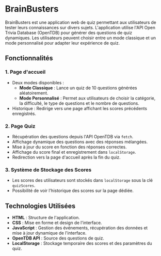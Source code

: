 # BrainBusters

BrainBusters est une application web de quiz permettant aux utilisateurs de tester leurs connaissances sur divers sujets. L'application utilise l'API Open Trivia Database (OpenTDB) pour générer des questions de quiz dynamiques. Les utilisateurs peuvent choisir entre un mode classique et un mode personnalisé pour adapter leur expérience de quiz.

## Fonctionnalités

### 1. **Page d'accueil**

- Deux modes disponibles :
  - **Mode Classique** : Lance un quiz de 10 questions générées aléatoirement.
  - **Mode Personnalisé** : Permet aux utilisateurs de choisir la catégorie, la difficulté, le type de questions et le nombre de questions.
- Historique : Redirige vers une page affichant les scores précédents enregistrés.

### 2. **Page Quiz**

- Récupération des questions depuis l'API OpenTDB via `fetch`.
- Affichage dynamique des questions avec des réponses mélangées.
- Mise à jour du score en fonction des réponses correctes.
- Affichage du score final et enregistrement dans `localStorage`.
- Redirection vers la page d'accueil après la fin du quiz.

### 3. **Système de Stockage des Scores**

- Les scores des utilisateurs sont stockés dans `localStorage` sous la clé `quizScores`.
- Possibilité de voir l'historique des scores sur la page dédiée.

## Technologies Utilisées

- **HTML** : Structure de l'application.
- **CSS** : Mise en forme et design de l'interface.
- **JavaScript** : Gestion des événements, récupération des données et mise à jour dynamique de l'interface.
- **OpenTDB API** : Source des questions de quiz.
- **LocalStorage** : Stockage temporaire des scores et des paramètres du quiz.
